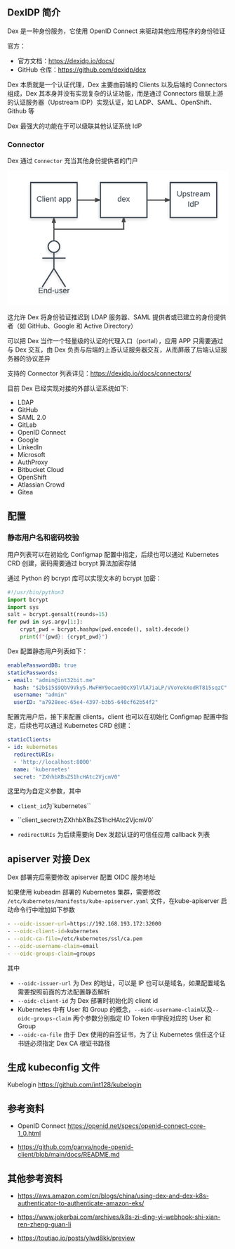## DexIDP 简介

Dex 是一种身份服务，它使用 OpenID Connect 来驱动其他应用程序的身份验证

官方：

- 官方文档：<https://dexidp.io/docs/>
- GitHub 仓库：<https://github.com/dexidp/dex>

Dex 本质就是一个认证代理，Dex 主要由前端的 Clients 以及后端的 Connectors 组成，Dex 其本身并没有实现复杂的认证功能，而是通过 Connectors 级联上游的认证服务器（Upstream IDP）实现认证，如 LADP、SAML、OpenShift、Github 等

Dex 最强大的功能在于可以级联其他认证系统 IdP

### Connector

Dex 通过 `Connector` 充当其他身份提供者的门户

![dex-flow.png](.assets/DexIDP%E7%AE%80%E4%BB%8B/dex-flow.png)

这允许 Dex 将身份验证推迟到 LDAP 服务器、SAML 提供者或已建立的身份提供者（如 GitHub、Google 和 Active Directory）

可以把 Dex 当作一个轻量级的认证的代理入口（portal），应用 APP 只需要通过与 Dex 交互，由 Dex 负责与后端的上游认证服务器交互，从而屏蔽了后端认证服务器的协议差异

支持的 Connector 列表详见：<https://dexidp.io/docs/connectors/>

目前 Dex 已经实现对接的外部认证系统如下:

- LDAP
- GitHub
- SAML 2.0
- GitLab
- OpenID Connect
- Google
- LinkedIn
- Microsoft
- AuthProxy
- Bitbucket Cloud
- OpenShift
- Atlassian Crowd
- Gitea

## 配置

### 静态用户名和密码校验

用户列表可以在初始化 Configmap 配置中指定，后续也可以通过 Kubernetes CRD 创建，密码需要通过 bcrypt 算法加密存储

通过 Python 的 bcrypt 库可以实现文本的 bcrypt 加密：

```python
#!/usr/bin/python3
import bcrypt
import sys
salt = bcrypt.gensalt(rounds=15)
for pwd in sys.argv[1:]:
    crypt_pwd = bcrypt.hashpw(pwd.encode(), salt).decode()
    print(f"{pwd}: {crypt_pwd}")

```

Dex 配置静态用户列表如下：

```yaml
enablePasswordDB: true
staticPasswords:
- email: "admin@int32bit.me"
  hash: "$2b$15$9QbV9Vky5.MwFHY9ocae0OcX9lVlA7iaLP/VVoYekXodRT815sqzC"
  username: "admin"
  userID: "a7928eec-65e4-4397-b3b5-640cf62b54f2"
```

配置完用户后，接下来配置 clients，client 也可以在初始化 Configmap 配置中指定，后续也可以通过 Kubernetes CRD 创建：

```yaml
staticClients:
- id: kubernetes
  redirectURIs:
  - 'http://localhost:8000'
  name: 'kubernetes'
  secret: "ZXhhbXBsZS1hcHAtc2VjcmV0"
```

这里均为自定义参数，其中

- `client_id`为`kubernetes``
- ``client_secret`为`ZXhhbXBsZS1hcHAtc2VjcmV0`

- `redirectURIs` 为后续需要向 Dex 发起认证的可信任应用 callback 列表

## apiserver 对接 Dex

Dex 部署完后需要修改 apiserver 配置 OIDC 服务地址

如果使用 kubeadm 部署的 Kubernetes 集群，需要修改 `/etc/kubernetes/manifests/kube-apiserver.yaml` 文件，在kube-apiserver 启动命令行中增加如下参数

```bash
- --oidc-issuer-url=https://192.168.193.172:32000
- --oidc-client-id=kubernetes
- --oidc-ca-file=/etc/kubernetes/ssl/ca.pem
- --oidc-username-claim=email
- --oidc-groups-claim=groups

```

其中

- `--oidc-issuer-url` 为 Dex 的地址，可以是 IP 也可以是域名，如果配置域名需要按照前面的方法配置静态解析
- `--oidc-client-id` 为 Dex 部署时初始化的 client id
- Kubernetes 中有 User 和 Group 的概念，`--oidc-username-claim`以及`--oidc-groups-claim` 两个参数分别指定 ID Token 中字段对应的 User 和 Group
- `--oidc-ca-file` 由于 Dex 使用的自签证书，为了让 Kubernetes 信任这个证书链必须指定 Dex CA 根证书路径

## 生成 kubeconfig 文件

Kubelogin <https://github.com/int128/kubelogin>

## 参考资料

- OpenID Connect <https://openid.net/specs/openid-connect-core-1_0.html>

- <https://github.com/panva/node-openid-client/blob/main/docs/README.md>

## 其他参考资料

- <https://aws.amazon.com/cn/blogs/china/using-dex-and-dex-k8s-authenticator-to-authenticate-amazon-eks/>

- <https://www.jokerbai.com/archives/k8s-zi-ding-yi-webhook-shi-xian-ren-zheng-guan-li>

- <https://toutiao.io/posts/ylwd8kk/preview>
